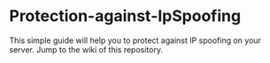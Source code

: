 # Protection-against-IpSpoofing
This simple guide will help you to protect against IP spoofing on your server. Jump to the wiki of this repository.
